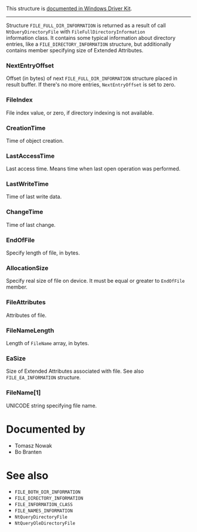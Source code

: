This structure is [documented in Windows Driver Kit](https://learn.microsoft.com/en-us/windows-hardware/drivers/ddi/ntifs/ns-ntifs-_file_full_dir_information).

---

Structure `FILE_FULL_DIR_INFORMATION` is returned as a result of call `NtQueryDirectoryFile` with `FileFullDirectoryInformation` \
information class. It contains some typical information about directory entries, like a `FILE_DIRECTORY_INFORMATION` structure, but additionally contains member specifying size of Extended Attributes.

### NextEntryOffset

Offset (in bytes) of next `FILE_FULL_DIR_INFORMATION` structure placed in result buffer. If there's no more entries, `NextEntryOffset` is set to zero.

### FileIndex

File index value, or zero, if directory indexing is not available.

### CreationTime

Time of object creation.

### LastAccessTime

Last access time. Means time when last open operation was performed.

### LastWriteTime

Time of last write data.

### ChangeTime

Time of last change.

### EndOfFile

Specify length of file, in bytes.

### AllocationSize

Specify real size of file on device. It must be equal or greater to `EndOfFile` member.

### FileAttributes

Attributes of file.

### FileNameLength

Length of `FileName` array, in bytes.

### EaSize

Size of Extended Attributes associated with file. See also `FILE_EA_INFORMATION` structure.

### FileName[1]

UNICODE string specifying file name.

# Documented by

* Tomasz Nowak
* Bo Branten

# See also

* `FILE_BOTH_DIR_INFORMATION`
* `FILE_DIRECTORY_INFORMATION`
* `FILE_INFORMATION_CLASS`
* `FILE_NAMES_INFORMATION`
* `NtQueryDirectoryFile`
* `NtQueryOleDirectoryFile`
